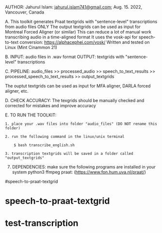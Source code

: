 
AUTHOR: Jahurul Islam: jahurul.islam741@gmail.com; Aug. 15. 2022, Vancouver, Canada


A. This toolkit generates Praat textgrids with "sentence-level" transcriptions from audio files ONLY
 The output textgrids can be used as input for Montreal Forced Aligner (or similar)
 This can reduce a lot of manual work transcribing audio in a time-aligned format
 It uses the vosk-api for speech-to-text conversion: https://alphacephei.com/vosk/
 Written and tested on Linux (Mint Cinammon 21)


B. INPUT: audio files in .wav format
    OUTPUT: textgrids with "sentence-level" transcriptions


C.  PIPELINE: audio_files >> processed_audio >> speech_to_text_results >> processed_speech_to_text_results >> output_textgrids

 The ouptut textgrids can be used as input for MFA aligner, DARLA forced aligner, etc.

D.  CHECK ACCURACY: The texgrids should be manually checked and corrected for mistakes and improve accuracy

E.  TO RUN THE TOOLKIT: 

    1. place your .wav files into folder "audio_files" (DO NOT rename this folder)
    
    2. run the following command in the linux/unix terminal

        $ bash transcribe_english.sh
        
    3. transcription textgrids will be saved in a folder called "output_textgrids"


7. DEPENDENCIES: make sure the following programs are installed in your system
 python3
 ffmpeg
 praat: (https://www.fon.hum.uva.nl/praat/)


 #speech-to-praat-textgrid
# speech-to-praat-textgrid
# test-transcription
